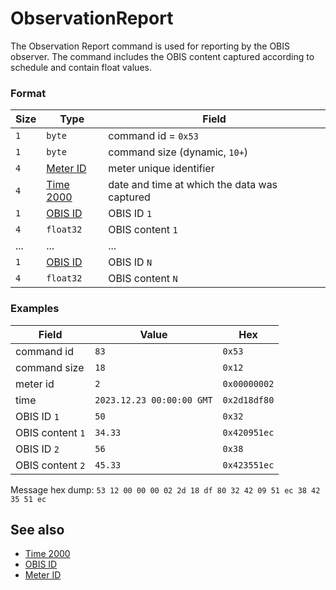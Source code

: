 # ObservationReport

The Observation Report command is used for reporting by the OBIS observer.
The command includes the OBIS content captured according to schedule and contain float values.


### Format

| Size | Type                               | Field                                        |
| ---- | ---------------------------------- | -------------------------------------------- |
| `1`  | `byte`                             | command id = `0x53`                          |
| `1`  | `byte`                             | command size (dynamic, `10+`)                |
| `4`  | [Meter ID](../types.md#meter-id)   | meter unique identifier                      |
| `4`  | [Time 2000](../types.md#time-2000) | date and time at which the data was captured |
| `1`  | [OBIS ID](../types.md#obis-id)     | OBIS ID `1`                                  |
| `4`  | `float32`                          | OBIS content `1`                             |
| ...  | ...                                | ...                                          |
| `1`  | [OBIS ID](../types.md#obis-id)     | OBIS ID `N`                                  |
| `4`  | `float32`                          | OBIS content `N`                             |

### Examples

| Field            | Value                     | Hex          |
| ---------------- | ------------------------- | ------------ |
| command id       | `83`                      | `0x53`       |
| command size     | `18`                      | `0x12`       |
| meter id         | `2`                       | `0x00000002` |
| time             | `2023.12.23 00:00:00 GMT` | `0x2d18df80` |
| OBIS ID `1`      | `50`                      | `0x32`       |
| OBIS content `1` | `34.33`                   | `0x420951ec` |
| OBIS ID `2`      | `56`                      | `0x38`       |
| OBIS content `2` | `45.33`                   | `0x423551ec` |

Message hex dump: `53 12 00 00 00 02 2d 18 df 80 32 42 09 51 ec 38 42 35 51 ec`


## See also

* [Time 2000](../types.md#time-2000)
* [OBIS ID](../types.md#obis-id)
* [Meter ID](../types.md#meter-id)
